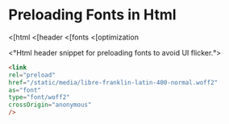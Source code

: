 # Preloading Fonts in Html
<[html
<[header
<[fonts
<[optimization

<°Html header snippet for preloading fonts to avoid UI flicker.°>

```html
<link
rel="preload"
href="/static/media/libre-franklin-latin-400-normal.woff2"
as="font"
type="font/woff2"
crossOrigin="anonymous"
/>
```
